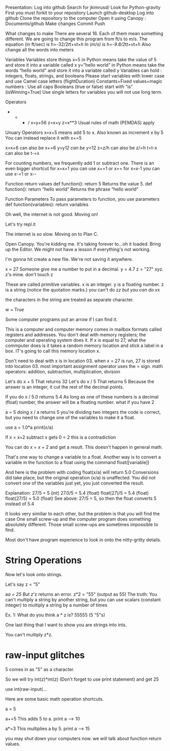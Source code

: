 Presentation:
  Log into github
  Search for jkimrusd/
  Look for Python-gravity
  First you must forkit to your repository
  Launch github-desktop
  Log into github
  Clone the repository to the computer
  Open it using Canopy : Documents/github 
  Make changes
  Commit
  Push

What changes to make
There are several 16.  Each of them mean something different.
We are going to change this program from ft/s to m/s.
The equation (in ft/sec) is
h=-32/2*t*t+v*t+h
In (m/s) is
h=-9.8/2*t*t+v*t+h
Also change all the words into meters

Variables
Variables store things
x=5 in Python means take the value of 5 and store it into a variable called x
y=”hello world” in Python means take the words “hello world” and store it into a variable called y
Variables can hold : integers, floats, strings, and booleans
Please start variables with lower case and use Camel case letters (flightDuration)
Constants=Fixed values=magic numbers : Use all caps
Booleans (true or false) start with “is” (isWinning=True)
Use single letters for variables you will not use long term.

Operators
+  -  *  /
x=y+56
z=x+y
z=x**3
Usual rules of math (PEMDAS) apply

Unuary Operators
x=x+5    means add 5 to x.  Also known as increment x by 5
You can instead replace it with 
x+=5

x=x+6 can also be x+=6
y=y*12 can be y*=12
z=z/h can also be z/=h
t=t-x can also be t-=x

For counting numbers, we frequently add 1 or subtract one.  There is an even bigger shortcut
for x=x+1 you can use x+=1 or x==
for x=x-1 you can use x-=1 or x--

Function return values
def function():
    return 5
Returns the value 5.
def function():
	return “hello world”
Returns the phrase “hello world”

Function Parameters
To pass parameters to function, you use parameters
def function(variables):
     return variables
     
Oh well, the internet is not good. Moving on!

Let's try repl.it

The internet is so slow. Moving on to Plan C.

Open Canopy. You're kidding me. It's taking forever to...oh it loaded.
Bring up the Editor.
We might not have a lesson if everything's not working.

I'm gonna hit create a new file.
We're not saving it anywhere.

x = 27
Someone give me a number to put in a decimal.
y = 4.7
z = "27"
xyz. z's mine. don't touch z

These are called primitive variables.
x is an integer.
y is a floating number.
z is a string (notice the quotation marks.)
you can't do z*z
but you can do x*x

the characters in the string are treated as separate character.

w = True

Some computer programs put an arrow
if I can find it.

This is a computer and computer memory comes in mailbox formats called registers and addresses. You don't deal with memory registers; the computer and operating system does it.
If x is equal to 27, what the commputer does is it takes a random memory location and stick a label in a box. IT's going to call this memory location x.

Don't need to deal with x is in location 03.
when x = 27 is run, 27 is stored into location 03.
most important
assignment operator uses the = sign.
math operators: addition, subtraction, multiplication, division

Let's do x + 5
That returns 32
Let's do x / 5
That returns 5
Because the answer is an integer, it cut the rest of the decimal points. 

If you do x / 5.0
returns 5.4
As long as one of these numbers is a decimal (float) number, the answer will be a floating number.
what if you have 2

a = 5
doing x / a
returns 5
you're dividing two integers
the code is correct, but you need to change one of the variables to make it a float.

use a = 1.0*a
print(x/a)

If x = x+2
subtract x
gets 0 = 2
this is a contradiction

You can do x = x + 2 and get a result. This doesn't happen in general math.

That's one way to change a variable to a float.
Another way is to convert a variable in the function to a float using the command float([variable])

And here is the problem with coding
float(x/a) will return 5.0
Conversions did take place, but the original operation (x/a) is unaffected. You did not convert one of the variables just yet, you just converted the result.

Explanation:
27/5 = 5 (int)
27.0/5 = 5.4 (float)
float(27)/5 = 5.4 (float)
float(27/5) = 5.0 (float)
See above: 27/5 = 5, so then the float converts 5 instead of 5.4

It looks very similiar to each other, but the problem is that you will find the case 
One small screw-up and the computer program does something absolutely different.
Those small screw-ups are sometimes impossible to find.

Most don't have program experience to look in onto the nitty-gritty details.

# String Operations

Now let's look onto strings.

Let's say z = "5"

a*a = 25
But z*'z returns an error.
z*2 = "55" (output as 55)
The truth: You can't multiply a string by another string, but you can use scalars (constant integer) to multiply a string by a number of times

Ex. 1: What do you think a * z is?
55555 (5 "5"s)

One last thing that I want to show you are strings into ints.

You can't multiply z*z.

# raw-input glitches

5 comes in as "5" as a character.

So we will try int(z)*int(z)
(Don't forget to use print statement)
and get 25

use int(raw-input(...

Here are some basic math operation shortcuts.

a = 5

a+=5
This adds 5 to a.
print a --> 10

a*=3
This multiplies a by 5.
print a --> 15

you may shut down your computers now.
we will talk about function return values.
